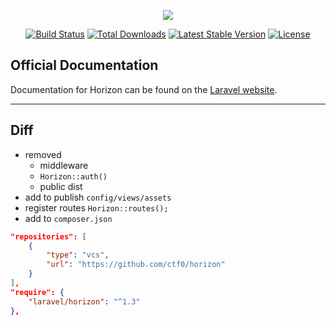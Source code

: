 <p align="center"><img src="https://laravel.com/assets/img/components/logo-horizon.svg"></p>

<p align="center">
<a href="https://travis-ci.org/laravel/horizon"><img src="https://travis-ci.org/laravel/horizon.svg" alt="Build Status"></a>
<a href="https://packagist.org/packages/laravel/horizon"><img src="https://poser.pugx.org/laravel/horizon/d/total.svg" alt="Total Downloads"></a>
<a href="https://packagist.org/packages/laravel/horizon"><img src="https://poser.pugx.org/laravel/horizon/v/stable.svg" alt="Latest Stable Version"></a>
<a href="https://packagist.org/packages/laravel/horizon"><img src="https://poser.pugx.org/laravel/horizon/license.svg" alt="License"></a>
</p>

## Official Documentation

Documentation for Horizon can be found on the [Laravel website](http://laravel.com/docs/horizon).

---

## Diff

- removed
    + middleware
    + `Horizon::auth()`
    + public dist
- add to publish `config/views/assets`
- register routes `Horizon::routes();`
- add to `composer.json`
```json
"repositories": [
    {
        "type": "vcs",
        "url": "https://github.com/ctf0/horizon"
    }
],
"require": {
    "laravel/horizon": "^1.3"
},
```
